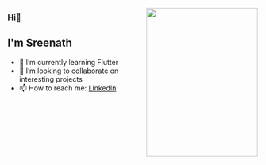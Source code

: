 <img src="https://i.pinimg.com/originals/4a/7c/82/4a7c82f1225811fee292489f489c3770.gif" width=224 height=300 align="right"></img>

### Hi👋
## I'm Sreenath 

- 🌱 I’m currently learning Flutter
- 👯 I’m looking to collaborate on interesting projects
- 📫 How to reach me: [LinkedIn](https://www.linkedin.com/in/kpsreenath/)

<!--
**sreenath-kp/sreenath-kp** is a ✨ _special_ ✨ repository because its `README.md` (this file) appears on your GitHub profile.

Here are some ideas to get you started:

- 🔭 I’m currently working on ...
- 🌱 I’m currently learning ...
- 👯 I’m looking to collaborate on ...
- 🤔 I’m looking for help with ...
- 💬 Ask me about ...
- 📫 How to reach me: ...
- 😄 Pronouns: ...
- ⚡ Fun fact: ...
-->
